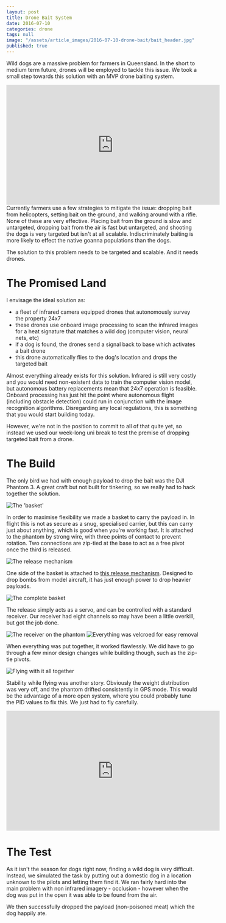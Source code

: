 ```yaml
---
layout: post
title: Drone Bait System
date: 2016-07-10
categories: drone
tags: null
image: "/assets/article_images/2016-07-10-drone-bait/bait_header.jpg"
published: true
---
```


Wild dogs are a massive problem for farmers in Queensland. In the short to medium term future, drones will be employed to tackle this issue. We took a small step towards this solution with an MVP drone baiting system.

<iframe width="560" height="315" src="https://www.youtube.com/embed/jzd53KtTC0g" frameborder="0" allowfullscreen></iframe>
<br>
Currently farmers use a few strategies to mitigate the issue: dropping bait from helicopters, setting bait on the ground, and walking around with a rifle. None of these are very effective. Placing bait from the ground is slow and untargeted, dropping bait from the air is fast but untargeted, and shooting the dogs is very targeted but isn't at all scalable. Indiscriminately baiting is more likely to effect the native goanna populations than the dogs.

The solution to this problem needs to be targeted and scalable. And it needs drones.

# The Promised Land

I envisage the ideal solution as:

* a fleet of infrared camera equipped drones that autonomously survey the property 24x7
* these drones use onboard image processing to scan the infrared images for a heat signature that matches a wild dog (computer vision, neural nets, etc)
* if a dog is found, the drones send a signal back to base which activates a bait drone
* this drone automatically flies to the dog's location and drops the targeted bait


Almost everything already  exists for this solution. Infrared is still very costly and you would need non-existent data to train the computer vision model, but autonomous battery replacements mean that 24x7 operation is feasible. Onboard processing has just hit the point where autonomous flight (including obstacle detection) could run in conjunction with the image recognition algorithms. Disregarding any local regulations, this is something that you would start building today.

However, we're not in the position to commit to all of that quite yet, so instead we used our week-long uni break to test the premise of dropping targeted bait from a drone. 

# The Build

The only bird we had with enough payload to drop the bait was the DJI Phantom 3. A great craft but not built for tinkering, so we really had to hack together the solution. 

![The 'basket']({{site.baseurl}}/assets/images/phantom_basket.jpg)

In order to maximise flexibility we made a basket to carry the payload in. In flight this is not as secure as a snug, specialised carrier, but this can carry just about anything, which is good when you're working fast. It is attached to the phantom by strong wire, with three points of contact to prevent rotation. Two connections are zip-tied at the base to act as a free pivot once the third is released. 

![The release mechanism]({{site.baseurl}}/assets/images/phantom_release.jpg)

One side of the basket is attached to [this release mechanism](http://www.e-fliterc.com/Products/Default.aspx?ProdID=EFLA405). Designed to drop bombs from model aircraft, it has just enough power to drop heavier payloads. 

![The complete basket]({{site.baseurl}}/assets/images/phantom_ball.jpg)

The release simply acts as a servo, and can be controlled with a standard receiver. Our receiver had eight channels so may have been a little overkill, but got the job done.  

![The receiver on the phantom]({{site.baseurl}}/assets/images/phantom_rx.jpg)
![Everything was velcroed for easy removal]({{site.baseurl}}/assets/images/phantom_velcro.jpg)

When everything was put together, it worked flawlessly. We did have to go through a few minor design changes while building though, such as the zip-tie pivots. 

![Flying with it all together]({{site.baseurl}}/assets/images/phantom_bait.jpg)

Stability while flying was another story. Obviously the weight distribution was very off, and the phantom drifted consistently in GPS mode. This would be the advantage of a more open system, where you could probably tune the PID values to fix this. We just had to fly carefully.

<iframe width="560" height="315" src="https://www.youtube.com/embed/WZoIcsTDYS4" frameborder="0" allowfullscreen></iframe>


# The Test

As it isn't the season for dogs right now, finding a wild dog is very difficult. Instead, we simulated the task by putting out a domestic dog in a location unknown to the pilots and letting them find it. We ran fairly hard into the main problem with non infrared imagery - occlusion - however when the dog was put in the open it was able to be found from the air. 

We then successfully dropped the payload (non-poisoned meat) which the dog happily ate. 